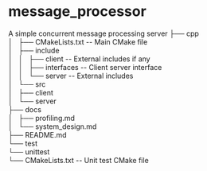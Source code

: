 # message_processor
A simple concurrent message processing server
├── cpp  
│   ├── CMakeLists.txt -- Main CMake file  
│   ├── include  
│   │   ├── client     -- External includes if any  
│   │   ├── interfaces -- Client server interface  
│   │   └── server     -- External includes  
│   └── src  
│       ├── client  
│       └── server  
├── docs  
│   ├── profiling.md  
│   └── system_design.md  
├── README.md  
└── test  
    └── unittest  
        └── CMakeLists.txt -- Unit test CMake file  


